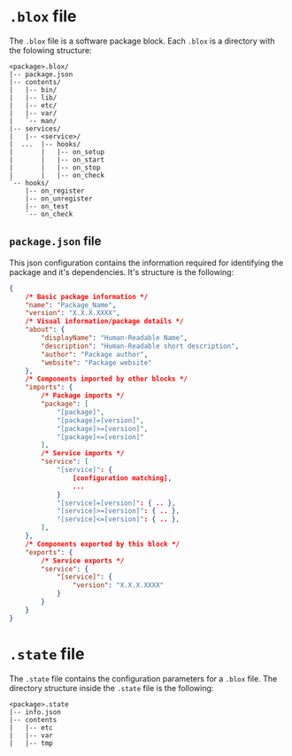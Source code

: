 
# `.blox` file

The `.blox` file is a software package block. Each `.blox` is a directory with the folowing structure:

    <package>.blox/
    |-- package.json
    |-- contents/
    |   |-- bin/
    |   |-- lib/
    |   |-- etc/
    |   |-- var/
    |   `-- man/
    |-- services/
    |   |-- <service>/
    |  ...  |-- hooks/
    |       |   |-- on_setup
    |       |   |-- on_start
    |       |   |-- on_stop
    |       |   |-- on_check
    `-- hooks/
        |-- on_register
        |-- on_unregister
        |-- on_test
        `-- on_check

## `package.json` file

This json configuration contains the information required for identifying the package and it's dependencies. It's structure is the following:

```json
{
    /* Basic package information */
    "name": "Package_Name",
    "version": "X.X.X.XXXX",
    /* Visual information/package details */
    "about": {
        "displayName": "Human-Readable Name",
        "description": "Human-Readable short description",
        "author": "Package author",
        "website": "Package website"
    },
    /* Components imported by other blocks */
    "imports": {
        /* Package imports */
        "package": [
            "[package]",
            "[package]=[version]",
            "[package]>=[version]",
            "[package]<=[version]"
        ],
        /* Service imports */
        "service": [
            "[service]": {
                [configuration matching],
                ...
            }
            "[service]=[version]": { .. },
            "[service]>=[version]": { .. },
            "[service]<=[version]": { .. },
        ],
    },
    /* Components exported by this block */
    "exports": {
        /* Service exports */
        "service": {
            "[service]": {
                "version": "X.X.X.XXXX"
            }
        }
    }
}
```

# `.state` file

The `.state` file contains the configuration parameters for a `.blox` file. The directory structure inside the `.state` file is the following:

    <package>.state
    |-- info.json
    |-- contents
    |   |-- etc
    |   |-- var
    |   |-- tmp

